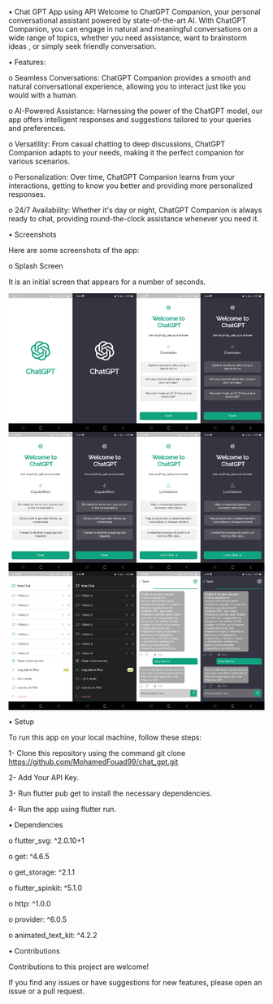 •  Chat GPT App using API
Welcome to ChatGPT Companion, your personal conversational assistant powered by state-of-the-art AI. With ChatGPT Companion,
you can engage in natural and meaningful conversations on a wide range of topics, whether you need assistance, want to brainstorm ideas
, or simply seek friendly conversation.



• Features:


o  Seamless Conversations: ChatGPT Companion provides a smooth and natural conversational experience, allowing you to interact just like you would with a human.

o  AI-Powered Assistance: Harnessing the power of the ChatGPT model, our app offers intelligent responses and suggestions tailored to your queries and preferences.

o  Versatility: From casual chatting to deep discussions, ChatGPT Companion adapts to your needs, making it the perfect companion for various scenarios.

o  Personalization: Over time, ChatGPT Companion learns from your interactions, getting to know you better and providing more personalized responses.

o  24/7 Availability: Whether it's day or night, ChatGPT Companion is always ready to chat, providing round-the-clock assistance whenever you need it.



• Screenshots


Here are some screenshots of the app:

o Splash Screen

 It is an initial screen that appears for a number of seconds.


<div style="display: flex;">
    <img src="assets/images/r5.jpg" alt="Splash Screen" style="width: 25%;">
    <img src="assets/images/r7.jpg" alt="Splash Screen" style="width: 25%;">
    <img src="assets/images/r10.jpg" alt="Onboarding1 Screen" style="width: 25%;">
    <img src="assets/images/r6.jpg" alt="Splash Screen" style="width: 25%;">
</div>
<div style="display: flex;">
    <img src="assets/images/r4.jpg" alt="Onboarding2 Screen" style="width: 25%;">
    <img src="assets/images/r9.jpg" alt="Splash Screen" style="width: 25%;">
    <img src="assets/images/r3.jpg" alt="Onboarding3 Screen" style="width: 25%;">
    <img src="assets/images/r11.jpg" alt="Splash Screen" style="width: 25%;">
</div>
<div style="display: flex;">
    <img src="assets/images/r1.jpg" alt="Home Screen" style="width: 25%;">
    <img src="assets/images/r8.jpg" alt="Splash Screen" style="width: 25%;">
    <img src="assets/images/r2.jpg" alt="Chat Screen" style="width: 25%;">
    <img src="assets/images/r12.jpg" alt="Splash Screen" style="width: 25%;">
</div>






• Setup


To run this app on your local machine, follow these steps:


1- Clone this repository using the command git clone https://github.com/MohamedFouad99/chat_gpt.git

2- Add Your API Key.

3- Run flutter pub get to install the necessary dependencies.

4- Run the app using flutter run.




• Dependencies



 o flutter_svg: ^2.0.10+1
 
 
 o get: ^4.6.5
 
 
 o get_storage: ^2.1.1
 
 
 o flutter_spinkit: ^5.1.0
 
 
 o http: ^1.0.0
 
 
 o provider: ^6.0.5
 
 
 o animated_text_kit: ^4.2.2
 


 
 

• Contributions


Contributions to this project are welcome! 

If you find any issues or have suggestions for new features, please open an issue or a pull request.
